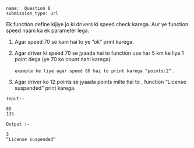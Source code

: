 ```ngMeta
name:  Question 6
submission_type: url
```


Ek function define kijiye jo ki drivers ki speed check karega. Aur ye function speed naam ka ek parameter lega.

1. Agar speed 70 se kam hai to ye “ok” print karega.

2. Agar driver ki speed 70 se jyaada hai to function use har 5 km ke liye 1 point dega (ye 70 ko count nahi karega).

   `example ke liye agar speed 80 hai to print karega “points:2”` .

3. Agar driver ko 12 points se jyaada points milte hai to , function  “License suspended” print karega.


`Input:-` 

```
85
135
 ```

`Output :-`

````
3
“License suspended”
 ````




